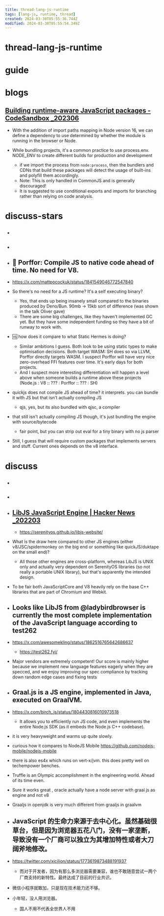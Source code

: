 ```yaml
---
title: thread-lang-js-runtime
tags: [lang-js, runtime, thread]
created: 2024-03-30T05:55:36.744Z
modified: 2024-03-30T05:55:54.349Z
---
```


# thread-lang-js-runtime

# guide

# blogs

## [Building runtime-aware JavaScript packages - CodeSandbox _202306](https://codesandbox.io/blog/building-runtime-aware-js-packages)

- With the addition of import paths mapping in Node version 16, we can define a dependency to use determined by whether the module is running in the browser or Node.

- While bundling projects, it's a common practice to use process.env. NODE_ENV to create different builds for production and development
  - if we import the process from `node:process`, then the bundlers and CDNs that build these packages will detect the usage of built-ins and polyfill them accordingly.
  - Note: This is only handled in CommonJS and is generally discouraged! 
  - It is suggested to use conditional exports and imports for branching rather than relying on code analysis.
# discuss-stars
- ## 

- ## 

- ## 🤔 Porffor: Compile JS to native code ahead of time. No need for V8.
- https://x.com/mattpocockuk/status/1841549046772547840
- So there's no need for a JS runtime? It's a self executing binary?
  - Yes, that ends up being insanely small compared to the binaries produced by Deno/Bun. 90mb -> 15kb sort of difference (was shown in the talk Oliver gave)
  - There are some big challenges, like they haven't implemented GC yet. But they have some independent funding so they have a bit of runway to work with.

- 🆚️ how does it compare to what Static Hermes is doing?
  - Similar ambitions I guess. Both look to be using static types to make optimisation decisions. Both target WASM: SH does so via LLVM, Porffor directly targets WASM. I suspect Porffor will have very nice zero-overhead FFI features over time. It's early days for both projects.
  - And I suspect more interesting differentiation will happen a level above when someone builds a runtime above these projects (Node.js : V8 :: ??? : Porffor :: ??? : SH)

- quickjs does not compile JS ahead of time? it interprets. you can bundle it with JS but that isn't actually compiling JS
  - qjs, yes, but its also bundled with qjsc, a compiler
- that still isn't actually compiling JS though, it's just bundling the engine with source/bytecode
  - fair point, but you can strip out eval for a tiny binary with no js parser

- Still, I guess that will require custom packages that implements servers and stuff. Current ones depends on the v8 interface.
# discuss
- ## 

- ## 

- ## [LibJS JavaScript Engine | Hacker News _202203](https://news.ycombinator.com/item?id=30857705)
  - https://serenityos.github.io/libjs-website/

- What is the draw here compared to other JS engines (either v8/JSC/spidermonkey on the big end or something like quickJS/duktape on the small end)?
  - All those other engines are cross-platform, whereas LibJS is UNIX only and actually very dependent on SerenityOS libraries (so not really a portable UNIX library), but that's apparently the intended design.
- To be fair both JavaScriptCore and V8 heavily rely on the base C++ libraries that are part of Chromium and Webkit.

- ## Looks like LibJS from @ladybirdbrowser is currently the most complete implementation of the JavaScript language according to test262
- https://x.com/awesomekling/status/1862516765642686637
  - https://test262.fyi/
- Major vendors are extremely competent! Our score is mainly higher because we implement new language features eagerly when they are specced, and we enjoy improving our spec compliance by tracking down random edge cases and fixing tests

- ## Graal.js is a JS engine, implemented in Java, executed on GraalVM. 
- https://x.com/birch_js/status/1804430816010973518
  - It allows you to efficiently run JS code, and even implements the entire Node.js SDK (as it embeds the Node.js C++ codebase).
- it is very heavyweight and warms up quite slowly.
- curious how it compares to NodeJS Mobile https://github.com/nodejs-mobile/nodejs-mobile
- there is also es4x which runs on vert-x/jvm. this does pretty well on techempower benches.
- Truffle is an Olympic accomplishment in the engineering world. Ahead of its time even.
- Sure it works great , oracle actually have a node server with graal js as engine and not v8
- Graaljs in openjdk is very much different from graaljs in graalvm

- ## JavaScript 的生命力来源于去中心化。虽然基础很草台，但是因为浏览器五花八门，没有一家垄断，导致没有一个厂商可以独立为其增加特性或者大刀阔斧地修改。
- https://twitter.com/xicilion/status/1773619873488191937
  - 而对于开发者，因为有那么多浏览器需要兼容，谁也不敢随意尝试一两个厂商支持的新特性。最终达成了目前的行业共识。
- 微信小程序就敢加，只是现在技术能力还不够。
- 小年轻，没人用浏览器。
  - 国人不用不代表全世界人不用
